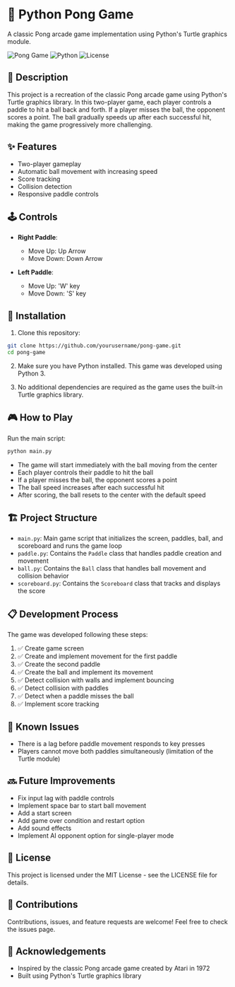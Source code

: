 # 🏓 Python Pong Game

A classic Pong arcade game implementation using Python's Turtle graphics module.

![Pong Game](https://img.shields.io/badge/Game-Pong-brightgreen)
![Python](https://img.shields.io/badge/Language-Python-blue)
![License](https://img.shields.io/badge/License-MIT-yellow)

## 📝 Description

This project is a recreation of the classic Pong arcade game using Python's Turtle graphics library. In this two-player game, each player controls a paddle to hit a ball back and forth. If a player misses the ball, the opponent scores a point. The ball gradually speeds up after each successful hit, making the game progressively more challenging.

## ✨ Features

- Two-player gameplay
- Automatic ball movement with increasing speed
- Score tracking
- Collision detection
- Responsive paddle controls

## 🕹️ Controls

- **Right Paddle**:
  - Move Up: Up Arrow
  - Move Down: Down Arrow

- **Left Paddle**:
  - Move Up: 'W' key
  - Move Down: 'S' key

## 🚀 Installation

1. Clone this repository:
```bash
git clone https://github.com/yourusername/pong-game.git
cd pong-game
```

2. Make sure you have Python installed. This game was developed using Python 3.

3. No additional dependencies are required as the game uses the built-in Turtle graphics library.

## 🎮 How to Play

Run the main script:
```bash
python main.py
```

- The game will start immediately with the ball moving from the center
- Each player controls their paddle to hit the ball
- If a player misses the ball, the opponent scores a point
- The ball speed increases after each successful hit
- After scoring, the ball resets to the center with the default speed

## 🏗️ Project Structure

- `main.py`: Main game script that initializes the screen, paddles, ball, and scoreboard and runs the game loop
- `paddle.py`: Contains the `Paddle` class that handles paddle creation and movement
- `ball.py`: Contains the `Ball` class that handles ball movement and collision behavior
- `scoreboard.py`: Contains the `Scoreboard` class that tracks and displays the score

## 📋 Development Process

The game was developed following these steps:

1. ✅ Create game screen
2. ✅ Create and implement movement for the first paddle
3. ✅ Create the second paddle
4. ✅ Create the ball and implement its movement
5. ✅ Detect collision with walls and implement bouncing
6. ✅ Detect collision with paddles
7. ✅ Detect when a paddle misses the ball
8. ✅ Implement score tracking

## 🐛 Known Issues

- There is a lag before paddle movement responds to key presses
- Players cannot move both paddles simultaneously (limitation of the Turtle module)

## 🔜 Future Improvements

- Fix input lag with paddle controls
- Implement space bar to start ball movement
- Add a start screen
- Add game over condition and restart option
- Add sound effects
- Implement AI opponent option for single-player mode

## 📜 License

This project is licensed under the MIT License - see the LICENSE file for details.

## 🤝 Contributions

Contributions, issues, and feature requests are welcome! Feel free to check the issues page.

## 👏 Acknowledgements

- Inspired by the classic Pong arcade game created by Atari in 1972
- Built using Python's Turtle graphics library
